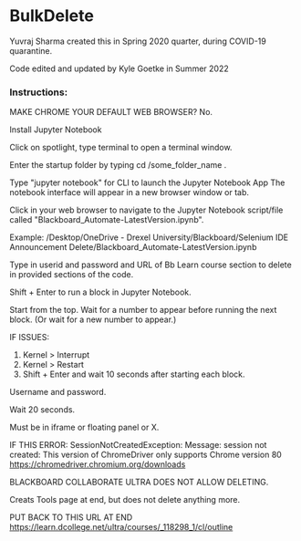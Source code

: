# BulkDelete

Yuvraj Sharma created this in Spring 2020 quarter, during COVID-19 quarantine.

Code edited and updated by Kyle Goetke in Summer 2022

### Instructions:

MAKE CHROME YOUR DEFAULT WEB BROWSER? No.

Install Jupyter Notebook

Click on spotlight, type terminal to open a terminal window.

Enter the startup folder by typing cd /some_folder_name .

Type "jupyter notebook" for CLI to launch the Jupyter Notebook App The notebook interface will appear in a new browser window or tab.

Click in your web browser to navigate to the Jupyter Notebook script/file called "Blackboard_Automate-LatestVersion.ipynb".

Example: /Desktop/OneDrive - Drexel University/Blackboard/Selenium IDE Announcement Delete/Blackboard_Automate-LatestVersion.ipynb

Type in userid and password and URL of Bb Learn course section to delete in provided sections of the code.

Shift + Enter to run a block in Jupyter Notebook.

Start from the top. Wait for a number to appear before running the next block. (Or wait for a new number to appear.)

IF ISSUES:
1. Kernel > Interrupt
2. Kernel > Restart
3. Shift + Enter and wait 10 seconds after starting each block.

Username and password.

Wait 20 seconds.

Must be in iframe or floating panel or X.

IF THIS ERROR:
SessionNotCreatedException: Message: session not created: This version of ChromeDriver only supports Chrome version 80
https://chromedriver.chromium.org/downloads

BLACKBOARD COLLABORATE ULTRA DOES NOT ALLOW DELETING.

Creats Tools page at end, but does not delete anything more.

PUT BACK TO THIS URL AT END
https://learn.dcollege.net/ultra/courses/_118298_1/cl/outline
